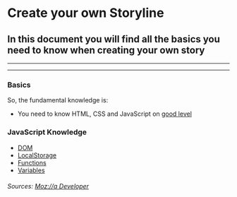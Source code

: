 # Create your own Storyline
## In this document you will find all the basics you need to know when creating your own story

---
---

### Basics
So, the fundamental knowledge is:
- You need to know HTML, CSS and JavaScript on [good level](#javascript-knowledge)

### JavaScript Knowledge
- [DOM](https://developer.mozilla.org/docs/Web/API/Document_Object_Model/Introduction)
- [LocalStorage](https://developer.mozilla.org/docs/Web/API/Window/localStorage)
- [Functions](https://developer.mozilla.org/docs/Web/JavaScript/Guide/Functions)
- [Variables](https://developer.mozilla.org/docs/Learn/JavaScript/First_steps/Variables)
###### Sources: [Moz://a Developer](https://developer.mozilla.org)
